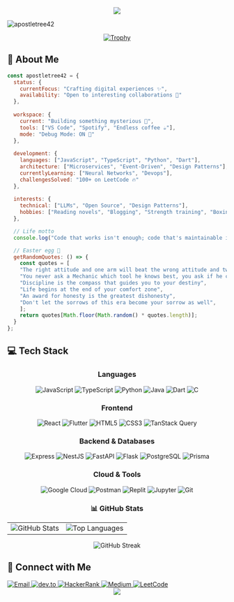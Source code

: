 <!-- Header -->
<div align="center">
  <img src="https://capsule-render.vercel.app/api?type=waving&color=gradient&height=200&section=header&text=Sudo%20rm%20-rf%20/problems/*&fontSize=50&animation=fadeIn&theme=monokai" />
</div>
<!-- Profile Views Counter -->
<p align="left">
  <img src="https://komarev.com/ghpvc/?username=apostletree42&label=Profile%20views&color=0e75b6&style=flat&theme=monokai" alt="apostletree42" />
</p>

<!-- GitHub Trophies -->
<div align="center">
  
  [![Trophy](https://github-profile-trophy.vercel.app/?username=apostletree42&theme=monokai&row=1)](https://github.com/ryo-ma/github-profile-trophy)
  
</div>

<!-- About Me Section -->
## 🚀 About Me

```javascript
const apostletree42 = {
  status: {
    currentFocus: "Crafting digital experiences ✨",
    availability: "Open to interesting collaborations 🤝"
  },
  
  workspace: {
    current: "Building something mysterious 🤫",
    tools: ["VS Code", "Spotify", "Endless coffee ☕"],
    mode: "Debug Mode: ON 🐛"
  },
  
  development: {
    languages: ["JavaScript", "TypeScript", "Python", "Dart"],
    architecture: ["Microservices", "Event-Driven", "Design Patterns"],
    currentlyLearning: ["Neural Networks", "Devops"],
    challengesSolved: "100+ on LeetCode 🔥"
  },
  
  interests: {
    technical: ["LLMs", "Open Source", "Design Patterns"],
    hobbies: ["Reading novels", "Blogging", "Strength training", "Boxing"]
  },

  // Life motto
  console.log("Code that works isn't enough; code that's maintainable is everything"),

  // Easter egg 🥚
  getRandomQuotes: () => {
    const quotes = [
    "The right attitude and one arm will beat the wrong attitude and two arms every time.",
    "You never ask a Mechanic which tool he knows best, you ask if he can fix the problem",
    "Discipline is the compass that guides you to your destiny",
    "Life begins at the end of your comfort zone",
    "An award for honesty is the greatest dishonesty",
    "Don't let the sorrows of this era become your sorrow as well",
    ];
    return quotes[Math.floor(Math.random() * quotes.length)];
  }
};
```

<!-- Tech Stack -->
## 💻 Tech Stack
<div align="center">

### Languages
![JavaScript](https://img.shields.io/badge/-JavaScript-F7DF1E?style=for-the-badge&logo=javascript&logoColor=black)
![TypeScript](https://img.shields.io/badge/-TypeScript-3178C6?style=for-the-badge&logo=typescript&logoColor=white)
![Python](https://img.shields.io/badge/-Python-3776AB?style=for-the-badge&logo=python&logoColor=white)
![Java](https://img.shields.io/badge/-Java-007396?style=for-the-badge&logo=java&logoColor=white)
![Dart](https://img.shields.io/badge/-Dart-0175C2?style=for-the-badge&logo=dart&logoColor=white)
![C](https://img.shields.io/badge/-C-A8B9CC?style=for-the-badge&logo=c&logoColor=black)

### Frontend
![React](https://img.shields.io/badge/-React-61DAFB?style=for-the-badge&logo=react&logoColor=black)
![Flutter](https://img.shields.io/badge/-Flutter-02569B?style=for-the-badge&logo=flutter&logoColor=white)
![HTML5](https://img.shields.io/badge/-HTML5-E34F26?style=for-the-badge&logo=html5&logoColor=white)
![CSS3](https://img.shields.io/badge/-CSS3-1572B6?style=for-the-badge&logo=css3&logoColor=white)
![TanStack Query](https://img.shields.io/badge/-TanStack%20Query-FF4154?style=for-the-badge&logo=reactquery&logoColor=white)

### Backend & Databases
![Express](https://img.shields.io/badge/-Express-000000?style=for-the-badge&logo=express&logoColor=white)
![NestJS](https://img.shields.io/badge/-NestJS-E0234E?style=for-the-badge&logo=nestjs&logoColor=white)
![FastAPI](https://img.shields.io/badge/-FastAPI-009688?style=for-the-badge&logo=fastapi&logoColor=white)
![Flask](https://img.shields.io/badge/-Flask-000000?style=for-the-badge&logo=flask&logoColor=white)
![PostgreSQL](https://img.shields.io/badge/-PostgreSQL-4169E1?style=for-the-badge&logo=postgresql&logoColor=white)
![Prisma](https://img.shields.io/badge/-Prisma-2D3748?style=for-the-badge&logo=prisma&logoColor=white)

### Cloud & Tools
![Google Cloud](https://img.shields.io/badge/-Google%20Cloud-4285F4?style=for-the-badge&logo=google-cloud&logoColor=white)
![Postman](https://img.shields.io/badge/-Postman-FF6C37?style=for-the-badge&logo=postman&logoColor=white)
![Replit](https://img.shields.io/badge/-Replit-667881?style=for-the-badge&logo=replit&logoColor=white)
![Jupyter](https://img.shields.io/badge/-Jupyter-F37626?style=for-the-badge&logo=jupyter&logoColor=white)
![Git](https://img.shields.io/badge/-Git-F05032?style=for-the-badge&logo=git&logoColor=white)

</div>

<!-- GitHub Stats -->
<div align="center">
  
  ### 📊 GitHub Stats
  
  <table>
    <tr>
      <td>
        <img src="https://github-readme-stats.vercel.app/api?username=apostletree42&show_icons=true&theme=monokai" alt="GitHub Stats" />
      </td>
      <td>
        <img src="https://github-readme-stats.vercel.app/api/top-langs?username=apostletree42&layout=compact&theme=monokai" alt="Top Languages" />
      </td>
    </tr>
  </table>
  
  <img src="https://github-readme-streak-stats.herokuapp.com/?user=apostletree42&theme=monokai" alt="GitHub Streak" />
  
</div>

<!-- Connect Section -->
## 🤝 Connect with Me
<div align="left">
  <a href="mailto:sandystraw137@gmail.com" target="_blank">
    <img src="https://img.shields.io/badge/-Email-0077CC?style=for-the-badge&logo=mail&logoColor=white" alt="Email" />
  </a>
  <a href="https://dev.to/apostletree42" target="_blank">
    <img src="https://img.shields.io/badge/dev.to-0A0A0A?style=for-the-badge&logo=dev.to&logoColor=white" alt="dev.to" />
  </a>
  <a href="https://www.hackerrank.com/profile/Apostletree42" target="_blank">
    <img src="https://img.shields.io/badge/-Hackerrank-2EC866?style=for-the-badge&logo=HackerRank&logoColor=white" alt="HackerRank" />
  </a>
  <a href="https://medium.com/@sandystraw137" target="_blank">
    <img src="https://img.shields.io/badge/-Medium-12100E?style=for-the-badge&logo=medium&logoColor=white" alt="Medium" />
  </a>
  <a href="https://leetcode.com/sandystraw137" target="_blank">
    <img src="https://img.shields.io/badge/-LeetCode-FFA116?style=for-the-badge&logo=leetcode&logoColor=white" alt="LeetCode" />
  </a>
</div>

<!-- Footer -->
<div align="center">
  <img src="https://capsule-render.vercel.app/api?type=waving&color=gradient&height=100&section=footer&text=Powered%20by%20Coffee%20☕&theme=monokai" />
</div>
